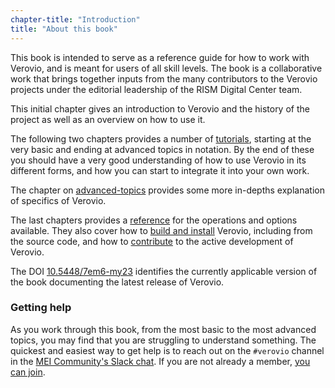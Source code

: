 ```yaml
---
chapter-title: "Introduction"
title: "About this book"
---
```


This book is intended to serve as a reference guide for how to work with Verovio, and is meant for users of all skill levels. The book is a collaborative work that brings together inputs from the many contributors to the Verovio projects under the editorial leadership of the RISM Digital Center team. 

This initial chapter gives an introduction to Verovio and the history of the project as well as an overview on how to use it.

The following two chapters provides a number of [tutorials](/first-steps), starting at the very basic and ending at advanced topics in notation. By the end of these you should have a very good understanding of how to use Verovio in its different forms, and how you can start to integrate it into your own work.

The chapter on [advanced-topics](/advanced-topics) provides some more in-depths explanation of specifics of Verovio.

The last chapters provides a [reference](/toolkit-reference) for the operations and options available. They also cover how to [build and install](/installing-or-building-from-sources) Verovio, including from the source code, and how to [contribute](/contributing) to the active development of Verovio.

The DOI [10.5448/7em6-my23](https://doi.org/10.5448/7em6-my23) identifies the currently applicable version of the book documenting the latest release of Verovio.

### Getting help

As you work through this book, from the most basic to the most advanced topics, you may find that you are struggling to understand something. The quickest and easiest way to get help is to reach out on the `#verovio` channel in the [MEI Community's Slack chat](https://music-encoding.slack.com/). If you are not already a member, [you can join](https://join.slack.com/t/music-encoding/shared_invite/zt-4zgx6zbq-2jEjDiUT7ym3dygTaY8C0g).
